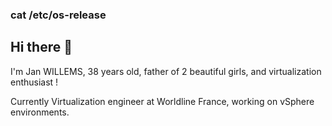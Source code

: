 ### cat /etc/os-release

## Hi there 👋

I'm Jan WILLEMS, 38 years old, father of 2 beautiful girls, and virtualization enthusiast !

Currently Virtualization engineer at Worldline France, working on vSphere environments.



<!--
**janwillemsio/janwillemsio** is a ✨ _special_ ✨ repository because its `README.md` (this file) appears on your GitHub profile.

Here are some ideas to get you started:

- 🔭 I’m currently working on ...
- 🌱 I’m currently learning ...
- 👯 I’m looking to collaborate on ...
- 🤔 I’m looking for help with ...
- 💬 Ask me about ...
- 📫 How to reach me: ...
- 😄 Pronouns: ...
- ⚡ Fun fact: ...
-->
